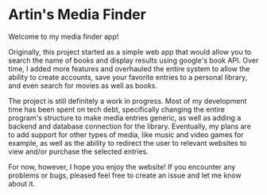 # Artin's Media Finder

Welcome to my media finder app!

Originally, this project started as a simple web app that would allow you to search the name of books and display results using google's book API. Over time, I added more features and overhauled the entire system to allow the ability to create accounts, save your favorite entries to a personal library, and even search for movies as well as books.

The project is still definitely a work in progress. Most of my development time has been spent on tech debt, specifically changing the entire program's structure to make media entries generic, as well as adding a backend and database connection for the library. Eventually, my plans are to add support for other types of media, like music and video games for example, as well as the ability to redirect the user to relevant websites to view and/or purchase the selected entries.

For now, however, I hope you enjoy the website! If you encounter any problems or bugs, pleased feel free to create an issue and let me know about it.
